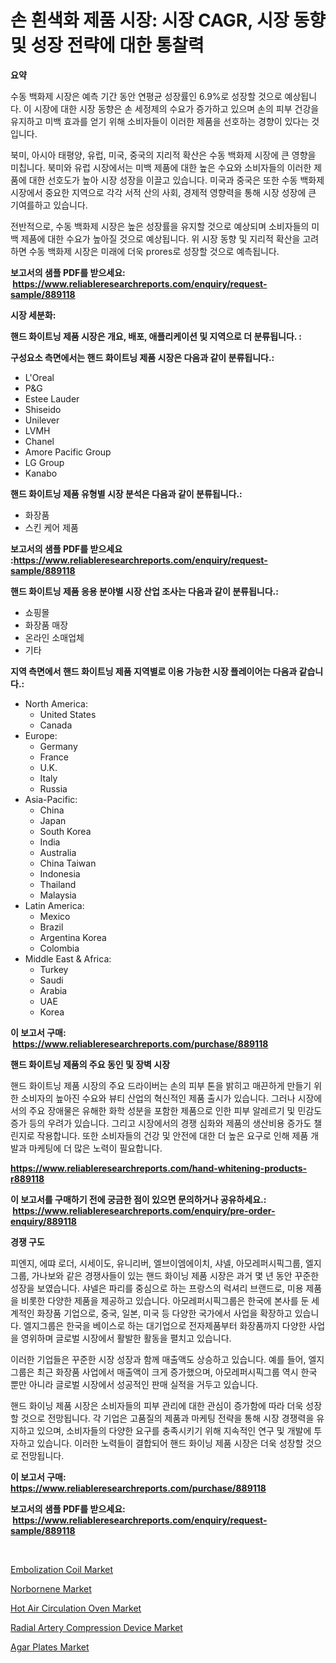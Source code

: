 <p><h1>손 흰색화 제품 시장: 시장 CAGR, 시장 동향 및 성장 전략에 대한 통찰력</h1></p><p><strong>요약</strong></p>
<p><p>수동 백화제 시장은 예측 기간 동안 연평균 성장률인 6.9%로 성장할 것으로 예상됩니다. 이 시장에 대한 시장 동향은 손 세정제의 수요가 증가하고 있으며 손의 피부 건강을 유지하고 미백 효과를 얻기 위해 소비자들이 이러한 제품을 선호하는 경향이 있다는 것입니다.</p><p>북미, 아시아 태평양, 유럽, 미국, 중국의 지리적 확산은 수동 백화제 시장에 큰 영향을 미칩니다. 북미와 유럽 시장에서는 미백 제품에 대한 높은 수요와 소비자들의 이러한 제품에 대한 선호도가 높아 시장 성장을 이끌고 있습니다. 미국과 중국은 또한 수동 백화제 시장에서 중요한 지역으로 각각 서적 산의 사회, 경제적 영향력을 통해 시장 성장에 큰 기여를하고 있습니다.</p><p>전반적으로, 수동 백화제 시장은 높은 성장률을 유지할 것으로 예상되며 소비자들의 미백 제품에 대한 수요가 높아질 것으로 예상됩니다. 위 시장 동향 및 지리적 확산을 고려하면 수동 백화제 시장은 미래에 더욱 prores로 성장할 것으로 예측됩니다.</p></p>
<p><strong>보고서의 샘플 PDF를 받으세요: &nbsp;<a href="https://www.reliableresearchreports.com/enquiry/request-sample/889118">https://www.reliableresearchreports.com/enquiry/request-sample/889118</a></strong></p>
<p><strong>시장 세분화:</strong></p>
<p><strong> 핸드 화이트닝 제품 시장은 개요, 배포, 애플리케이션 및 지역으로 더 분류됩니다. :</strong></p>
<p><strong>구성요소 측면에서는 핸드 화이트닝 제품 시장은 다음과 같이 분류됩니다.:</strong></p>
<p><ul><li>L'Oreal</li><li>P&G</li><li>Estee Lauder</li><li>Shiseido</li><li>Unilever</li><li>LVMH</li><li>Chanel</li><li>Amore Pacific Group</li><li>LG Group</li><li>Kanabo</li></ul></p>
<p><strong> 핸드 화이트닝 제품 유형별 시장 분석은 다음과 같이 분류됩니다.:</strong></p>
<p><ul><li>화장품</li><li>스킨 케어 제품</li></ul></p>
<p><strong>보고서의 샘플 PDF를 받으세요 :<a href="https://www.reliableresearchreports.com/enquiry/request-sample/889118">https://www.reliableresearchreports.com/enquiry/request-sample/889118</a></strong></p>
<p><strong> 핸드 화이트닝 제품 응용 분야별 시장 산업 조사는 다음과 같이 분류됩니다.:</strong></p>
<p><ul><li>쇼핑몰</li><li>화장품 매장</li><li>온라인 소매업체</li><li>기타</li></ul></p>
<p><strong>지역 측면에서 핸드 화이트닝 제품 지역별로 이용 가능한 시장 플레이어는 다음과 같습니다.:</strong></p>
<p><ul>
    <li>
        North America:
        <ul>
            <li>United States</li>
            <li>Canada</li>
        </ul>
    </li>
    <li>
        Europe:
        <ul>
            <li>Germany</li>
            <li>France</li>
            <li>U.K.</li>
            <li>Italy</li>
            <li>Russia</li>
        </ul>
    </li>
    <li>
        Asia-Pacific:
        <ul>
            <li>China</li>
            <li>Japan</li>
            <li>South Korea</li>
            <li>India</li>
            <li>Australia</li>
            <li>China Taiwan</li>
            <li>Indonesia</li>
            <li>Thailand</li>
            <li>Malaysia</li>
        </ul>
    </li>
    <li>
        Latin America:
        <ul>
            <li>Mexico</li>
            <li>Brazil</li>
            <li>Argentina Korea</li>
            <li>Colombia</li>
        </ul>
    </li>
    <li>
        Middle East & Africa:
        <ul>
            <li>Turkey</li>
            <li>Saudi</li>
            <li>Arabia</li>
            <li>UAE</li>
            <li>Korea</li>
        </ul>
    </li>
    </ul></p>
<p><strong>이 보고서 구매: &nbsp;<a href="https://www.reliableresearchreports.com/purchase/889118">https://www.reliableresearchreports.com/purchase/889118</a></strong></p>
<p><strong>핸드 화이트닝 제품의 주요 동인 및 장벽 시장</strong></p>
<p><p>핸드 화이트닝 제품 시장의 주요 드라이버는 손의 피부 톤을 밝히고 매끈하게 만들기 위한 소비자의 높아진 수요와 뷰티 산업의 혁신적인 제품 출시가 있습니다. 그러나 시장에서의 주요 장애물은 유해한 화학 성분을 포함한 제품으로 인한 피부 알레르기 및 민감도 증가 등의 우려가 있습니다. 그리고 시장에서의 경쟁 심화와 제품의 생산비용 증가도 챌린지로 작용합니다. 또한 소비자들의 건강 및 안전에 대한 더 높은 요구로 인해 제품 개발과 마케팅에 더 많은 노력이 필요합니다.</p></p>
<p><strong><a href="https://www.reliableresearchreports.com/hand-whitening-products-r889118">https://www.reliableresearchreports.com/hand-whitening-products-r889118</a></strong></p>
<p><strong>이 보고서를 구매하기 전에 궁금한 점이 있으면 문의하거나 공유하세요.: &nbsp;<a href="https://www.reliableresearchreports.com/enquiry/pre-order-enquiry/889118">https://www.reliableresearchreports.com/enquiry/pre-order-enquiry/889118</a></strong></p>
<p><strong>경쟁 구도</strong></p>
<p><p>피엔지, 에땨 로더, 시세이도, 유니리버, 엘브이엠에이치, 샤넬, 아모레퍼시픽그룹, 엘지그룹, 가나보와 같은 경쟁사들이 있는 핸드 화이닝 제품 시장은 과거 몇 년 동안 꾸준한 성장을 보였습니다. 샤넬은 파리를 중심으로 하는 프랑스의 럭셔리 브랜드로, 미용 제품을 비롯한 다양한 제품을 제공하고 있습니다. 아모레퍼시픽그룹은 한국에 본사를 둔 세계적인 화장품 기업으로, 중국, 일본, 미국 등 다양한 국가에서 사업을 확장하고 있습니다. 엘지그룹은 한국을 베이스로 하는 대기업으로 전자제품부터 화장품까지 다양한 사업을 영위하며 글로벌 시장에서 활발한 활동을 펼치고 있습니다.</p><p>이러한 기업들은 꾸준한 시장 성장과 함께 매출액도 상승하고 있습니다. 예를 들어, 엘지그룹은 최근 화장품 사업에서 매출액이 크게 증가했으며, 아모레퍼시픽그룹 역시 한국 뿐만 아니라 글로벌 시장에서 성공적인 판매 실적을 거두고 있습니다.</p><p>핸드 화이닝 제품 시장은 소비자들의 피부 관리에 대한 관심이 증가함에 따라 더욱 성장할 것으로 전망됩니다. 각 기업은 고품질의 제품과 마케팅 전략을 통해 시장 경쟁력을 유지하고 있으며, 소비자들의 다양한 요구를 충족시키기 위해 지속적인 연구 및 개발에 투자하고 있습니다. 이러한 노력들이 결합되어 핸드 화이닝 제품 시장은 더욱 성장할 것으로 전망됩니다.</p></p>
<p><strong>이 보고서 구매: &nbsp; <a href="https://www.reliableresearchreports.com/purchase/889118">https://www.reliableresearchreports.com/purchase/889118</a></strong></p>
<p><strong>보고서의 샘플 PDF를 받으세요: &nbsp;<a href="https://www.reliableresearchreports.com/enquiry/request-sample/889118">https://www.reliableresearchreports.com/enquiry/request-sample/889118</a></strong><strong></strong></p>
<p>&nbsp;</p>
<p><p><a href="https://www.linkedin.com/pulse/embolization-coil-market-share-evolution-growth-trends-zsp8e?trackingId=JUMRym8wXRVeFMsa0PK9Dw%3D%3D">Embolization Coil Market</a></p><p><a href="https://issuu.com/reportprime-2/docs/norbornene-market-size-2030.pptx">Norbornene Market</a></p><p><a href="https://github.com/wwwkeltoum/Market-Research-Report-List-2/blob/main/hot-air-circulation-oven-market.md">Hot Air Circulation Oven Market</a></p><p><a href="https://www.linkedin.com/pulse/radial-artery-compression-device-market-insight-trends-growth-zcrpe?trackingId=MZmslyhBVosgFD7Fb55dnw%3D%3D">Radial Artery Compression Device Market</a></p><p><a href="https://issuu.com/reportprime-2/docs/agar-plates-market-size-2030.pptx">Agar Plates Market</a></p></p>